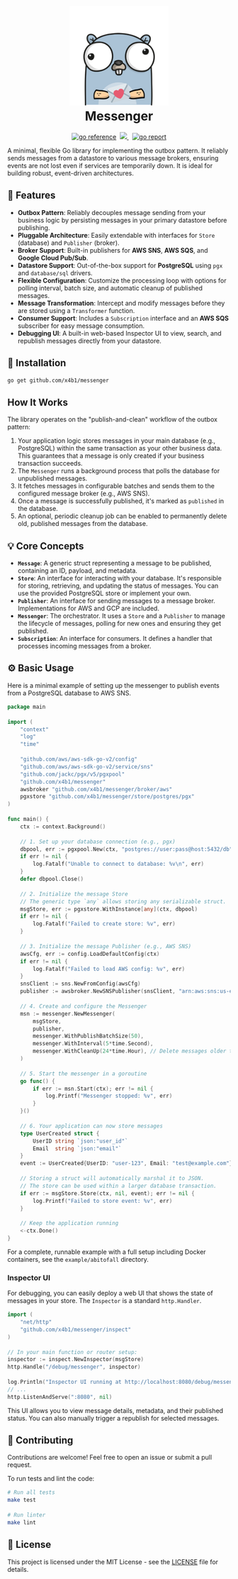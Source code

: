 <h1 align="center">
  <img src=".github/logo.png" width="224px"/><br/>
  Messenger
</h1>

<p align="center">
<a href="https://pkg.go.dev/github.com/x4b1/messenger" target="_blank"><img src="https://pkg.go.dev/badge/github.com/xabi93/messenger.svg" alt="go reference" /></a>&nbsp;
<a href="https://codecov.io/gh/x4b1/messenger" >
<img src="https://codecov.io/gh/x4b1/messenger/graph/badge.svg?token=PJ6KKQUQFC"/>
</a>&nbsp;
<a href="https://goreportcard.com/report/github.com/x4b1/messenger" target="_blank"><img src="https://goreportcard.com/badge/github.com/xabi93/messenger" alt="go report" /></a>
</p>

A minimal, flexible Go library for implementing the outbox pattern. It reliably sends messages from a datastore to various message brokers, ensuring events are not lost even if services are temporarily down. It is ideal for building robust, event-driven architectures.

## 🚀 Features

-   **Outbox Pattern**: Reliably decouples message sending from your business logic by persisting messages in your primary datastore before publishing.
-   **Pluggable Architecture**: Easily extendable with interfaces for `Store` (database) and `Publisher` (broker).
-   **Broker Support**: Built-in publishers for **AWS SNS**, **AWS SQS**, and **Google Cloud Pub/Sub**.
-   **Datastore Support**: Out-of-the-box support for **PostgreSQL** using `pgx` and `database/sql` drivers.
-   **Flexible Configuration**: Customize the processing loop with options for polling interval, batch size, and automatic cleanup of published messages.
-   **Message Transformation**: Intercept and modify messages before they are stored using a `Transformer` function.
-   **Consumer Support**: Includes a `Subscription` interface and an **AWS SQS** subscriber for easy message consumption.
-   **Debugging UI**: A built-in web-based Inspector UI to view, search, and republish messages directly from your datastore.

## 🔧 Installation

```bash
go get github.com/x4b1/messenger
```

## How It Works

The library operates on the "publish-and-clean" workflow of the outbox pattern:

1.  Your application logic stores messages in your main database (e.g., PostgreSQL) within the same transaction as your other business data. This guarantees that a message is only created if your business transaction succeeds.
2.  The `Messenger` runs a background process that polls the database for unpublished messages.
3.  It fetches messages in configurable batches and sends them to the configured message broker (e.g., AWS SNS).
4.  Once a message is successfully published, it's marked as `published` in the database.
5.  An optional, periodic cleanup job can be enabled to permanently delete old, published messages from the database.

## 💡 Core Concepts

-   **`Message`**: A generic struct representing a message to be published, containing an ID, payload, and metadata.
-   **`Store`**: An interface for interacting with your database. It's responsible for storing, retrieving, and updating the status of messages. You can use the provided PostgreSQL store or implement your own.
-   **`Publisher`**: An interface for sending messages to a message broker. Implementations for AWS and GCP are included.
-   **`Messenger`**: The orchestrator. It uses a `Store` and a `Publisher` to manage the lifecycle of messages, polling for new ones and ensuring they get published.
-   **`Subscription`**: An interface for consumers. It defines a handler that processes incoming messages from a broker.

## ⚙️ Basic Usage

Here is a minimal example of setting up the messenger to publish events from a PostgreSQL database to AWS SNS.

```go
package main

import (
	"context"
	"log"
	"time"

	"github.com/aws/aws-sdk-go-v2/config"
	"github.com/aws/aws-sdk-go-v2/service/sns"
	"github.com/jackc/pgx/v5/pgxpool"
	"github.com/x4b1/messenger"
	awsbroker "github.com/x4b1/messenger/broker/aws"
	pgxstore "github.com/x4b1/messenger/store/postgres/pgx"
)

func main() {
	ctx := context.Background()

	// 1. Set up your database connection (e.g., pgx)
	dbpool, err := pgxpool.New(ctx, "postgres://user:pass@host:5432/db")
	if err != nil {
		log.Fatalf("Unable to connect to database: %v\n", err)
	}
	defer dbpool.Close()

	// 2. Initialize the message Store
	// The generic type `any` allows storing any serializable struct.
	msgStore, err := pgxstore.WithInstance[any](ctx, dbpool)
	if err != nil {
		log.Fatalf("Failed to create store: %v", err)
	}

	// 3. Initialize the message Publisher (e.g., AWS SNS)
	awsCfg, err := config.LoadDefaultConfig(ctx)
	if err != nil {
		log.Fatalf("Failed to load AWS config: %v", err)
	}
	snsClient := sns.NewFromConfig(awsCfg)
	publisher := awsbroker.NewSNSPublisher(snsClient, "arn:aws:sns:us-east-1:123456789012:my-topic")

	// 4. Create and configure the Messenger
	msn := messenger.NewMessenger(
		msgStore,
		publisher,
		messenger.WithPublishBatchSize(50),
		messenger.WithInterval(5*time.Second),
		messenger.WithCleanUp(24*time.Hour), // Delete messages older than 24h
	)

	// 5. Start the messenger in a goroutine
	go func() {
		if err := msn.Start(ctx); err != nil {
			log.Printf("Messenger stopped: %v", err)
		}
	}()

	// 6. Your application can now store messages
	type UserCreated struct {
		UserID string `json:"user_id"`
		Email  string `json:"email"`
	}
	event := UserCreated{UserID: "user-123", Email: "test@example.com"}

	// Storing a struct will automatically marshal it to JSON.
	// The store can be used within a larger database transaction.
	if err := msgStore.Store(ctx, nil, event); err != nil {
		log.Printf("Failed to store event: %v", err)
	}

	// Keep the application running
	<-ctx.Done()
}
```

For a complete, runnable example with a full setup including Docker containers, see the `example/abitofall` directory.

### Inspector UI

For debugging, you can easily deploy a web UI that shows the state of messages in your store. The `Inspector` is a standard `http.Handler`.

```go
import (
	"net/http"
	"github.com/x4b1/messenger/inspect"
)

// In your main function or router setup:
inspector := inspect.NewInspector(msgStore)
http.Handle("/debug/messenger", inspector)

log.Println("Inspector UI running at http://localhost:8080/debug/messenger")
// ...
http.ListenAndServe(":8080", nil)
```

This UI allows you to view message details, metadata, and their published status. You can also manually trigger a republish for selected messages.

## 🤝 Contributing

Contributions are welcome! Feel free to open an issue or submit a pull request.

To run tests and lint the code:

```bash
# Run all tests
make test

# Run linter
make lint
```

## 📜 License

This project is licensed under the MIT License - see the [LICENSE](LICENSE) file for details.
